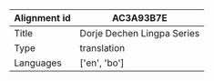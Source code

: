 |Alignment id | AC3A93B7E
| --- | --- 
|Title | Dorje Dechen Lingpa Series 
|Type | translation
|Languages | ['en', 'bo']